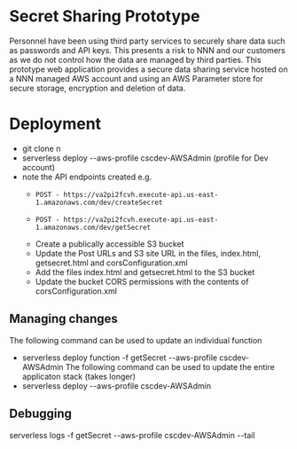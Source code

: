 
# Secret Sharing Prototype
Personnel have been using third party services to securely share data such as passwords and API keys. This  presents a risk to NNN and our customers as we do not control how the data are managed by third parties. This prototype web  application provides a secure data sharing service hosted on a NNN managed AWS account and using an AWS Parameter store for secure storage, encryption and deletion of data. 

# Deployment
-   git clone n
-   serverless deploy --aws-profile cscdev-AWSAdmin (profile for Dev account)
-   note the API endpoints created e.g.
    -     POST - https://va2pi2fcvh.execute-api.us-east-1.amazonaws.com/dev/createSecret
    -     POST - https://va2pi2fcvh.execute-api.us-east-1.amazonaws.com/dev/getSecret
    - Create a publically accessible S3 bucket
    - Update the Post URLs and S3 site URL in the files, index.html, getsecret.html and corsConfiguration.xml
    - Add the files index.html and getsecret.html to the S3 bucket
    - Update the bucket CORS permissions with the contents of corsConfiguration.xml


## Managing changes
The following command can be used to update an individual function
-   serverless deploy function -f getSecret --aws-profile cscdev-AWSAdmin
The following command can be used to update the entire applicaton stack (takes longer)
-   serverless deploy --aws-profile cscdev-AWSAdmin


## Debugging
serverless logs -f getSecret --aws-profile cscdev-AWSAdmin --tail



